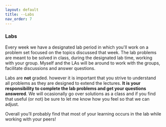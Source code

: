```yaml
---
layout: default 
title: --Labs 
nav_order: 7
---
```


### Labs 

Every week we have a designated lab period in which you'll work on a
problem set focused on the topics discussed that week. The lab
problems are meant to be solved in class, during the designated lab
time, working with your group.  Myself and the LAs will be around to
work with the groups, facilitate discussions and answer questions.

Labs are __not__ graded. however it is important that you strive to
understand all problems as they are designed to extend the
lectures. __It is your responsibility to complete the lab problems and
get your questions answered__. We will ocasionally go over solutions
as a class and if you find that useful (or not) be sure to let me know
how you feel so that we can adjust.

Overall you’ll probably find that most of your learning occurs
in the lab while working with your peers!



